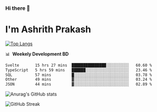 ### Hi there 👋
# I'm Ashrith Prakash

[![Top Langs](https://github-readme-stats.vercel.app/api/top-langs/?username=xxcheckmatexx&count_private=true&include_all_commits=true&show_icons=true&line_height=20&title_color=FFFFFF&icon_color=FFFFFF&text_color=FFFFFF&bg_color=0D1117&langs_count=8)](https://github.com/anuraghazra/github-readme-stats)

📊 &nbsp;**Weekely Development BD**

<!--START_SECTION:waka-->

```txt
Svelte       15 hrs 27 mins  ███████████████░░░░░░░░░░   60.60 %
TypeScript   5 hrs 59 mins   ██████░░░░░░░░░░░░░░░░░░░   23.46 %
SQL          57 mins         █░░░░░░░░░░░░░░░░░░░░░░░░   03.78 %
Other        49 mins         ▓░░░░░░░░░░░░░░░░░░░░░░░░   03.24 %
JSON         44 mins         ▓░░░░░░░░░░░░░░░░░░░░░░░░   02.89 %
```

<!--END_SECTION:waka-->

![Anurag's GitHub stats](https://github-readme-stats.vercel.app/api?username=xxcheckmatexx&count_private=true&show_icons=true&theme=merko)  

![GitHub Streak](http://github-readme-streak-stats.herokuapp.com?user=xxcheckmatexx&theme=merko&hide_border=true&date_format=M%20j%5B%2C%20Y%5D&fire=DD0E0B)
<br/>
